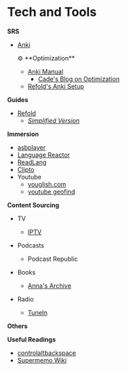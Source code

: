 # Tech and Tools

**SRS**

- [Anki](https://apps.ankiweb.net/)
    
    <aside>
    ⚙ **Optimization**
    
    - [Anki Manual](https://docs.ankiweb.net/#/)
        - [Cade's Blog on Optimization](https://cademcniven.com/posts/20210410/)
    - [Refold's Anki Setup](https://refold.la/roadmap/stage-1/a/anki-setup)
    </aside>
    

**Guides**

- [Refold](https://refold.la/roadmap)
    - [*Simplified Version*](https://refold.la/simplified)

**Immersion**

- [asbplayer](https://killergerbah.github.io/asbplayer/)
- [Language Reactor](https://www.languagereactor.com/)
- [ReadLang](https://readlang.com)
- [Clipto](https://clipto.pro/)
- Youtube
    - [youglish.com](http://youglish.com)
    - [youtube geofind](https://mattw.io/youtube-geofind/location)

**Content Sourcing**

- TV
    - [IPTV](https://github.com/iptv-org/iptv)
    
- Podcasts
    - Podcast Republic

- Books
    - [Anna's Archive](http://annas-archive.org)
    
- Radio
    - [TuneIn](https://tunein.com/radio/languages/)

**Others**

**Useful Readings**

- [controlaltbackspace](https://controlaltbackspace.org/categories/memory/)
- [Supermemo Wiki](https://supermemo.guru/wiki/SuperMemo_Guru)